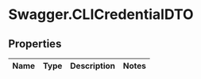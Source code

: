# Swagger.CLICredentialDTO

## Properties
Name | Type | Description | Notes
------------ | ------------- | ------------- | -------------



